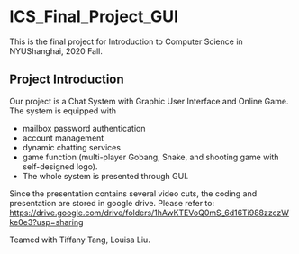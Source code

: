 # ICS_Final_Project_GUI
This is the final project for Introduction to Computer Science in NYUShanghai, 2020 Fall.

## Project Introduction
Our project is a Chat System with Graphic User Interface and Online Game. The system is equipped with
  - mailbox password authentication
  - account management
  - dynamic chatting services
  - game function (multi-player Gobang, Snake, and shooting game with self-designed logo). 
  - The whole system is presented through GUI.

Since the presentation contains several video cuts, the coding and presentation are stored in google drive.
Please refer to: https://drive.google.com/drive/folders/1hAwKTEVoQ0mS_6d16Ti988zzczWke0e3?usp=sharing

Teamed with Tiffany Tang, Louisa Liu.
